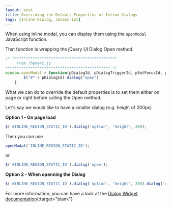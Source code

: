 ```yaml
---
layout: post
title: Overriding the Default Properties of Inline Dialogs
tags: [Inline Dialog, JavaScript]
---
```


When using inline modal, you can display them using the `openModal` JavaScript function.

That function is wrapping the jQuery UI Dialog Open method.
```javascript
/* **********************************************
     From Theme42.js
********************************************** */
window.openModal = function(pDialogId, pDialogTriggerId, pSetFocusId, pClear) {
        $("#" + pDialogId).dialog("open")
    }
```

What we can do to override the default properties is to set them either on page or right before calling the Open method.

Let's say we would like to have a smaller dialog (e.g. height of 200px)


**Option 1 - On page load**
```javascript
$('#INLINE_REGION_STATIC_ID').dialog('option', 'height', 200);
```

Then you can use
```javascript
openModal('INLINE_REGION_STATIC_ID');
```

or

```javascript
$('#INLINE_REGION_STATIC_ID').dialog('open');
```

**Option 2 - When openning the Dialog**
```javascript
$('#INLINE_REGION_STATIC_ID').dialog('option', 'height', 200).dialog('open')
```

For more information, you can have a look at the [Dialog Widget documentation](http://api.jqueryui.com/dialog/){:target="blank"}